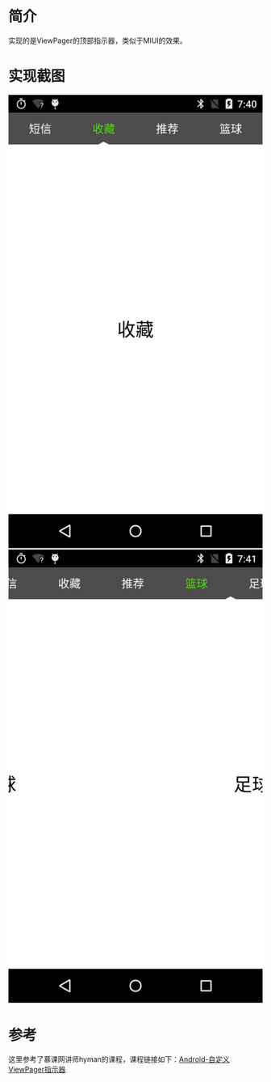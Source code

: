 # 简介

实现的是ViewPager的顶部指示器，类似于MIUI的效果。

# 实现截图

![first_version](https://raw.githubusercontent.com/wangzhengyi/ViewPageIndicator/master/screenshots/device-2016-03-09-205228.png)
![first_version](https://raw.githubusercontent.com/wangzhengyi/ViewPageIndicator/master/screenshots/device-2016-03-09-205353.png)


# 参考

这里参考了慕课网讲师hyman的课程，课程链接如下：[Android-自定义ViewPager指示器](http://www.imooc.com/learn/615)
